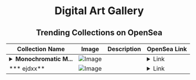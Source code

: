 <div align="center">

# Digital Art Gallery

## Trending Collections on OpenSea

| Collection Name                       | Image                                                                                     | Description                       | OpenSea Link                                                                                          |
|---------------------------------------|-------------------------------------------------------------------------------------------|-----------------------------------|--------------------------------------------------------------------------------------------------------|
| **<details><summary>Monochromatic M...</summary>Monochromatic Moments</details>** | ![Image](https://i.seadn.io/s/raw/files/8285ea7cb5e66d04e2291ca19f9fc327.jpg?w=500&auto=format?w=200&auto=format) |  | <details><summary>Link</summary>[Monochromatic Moments](https://opensea.io/collection/monochromatic-moments-1)</details> |
| *** ejdxx** | ![Image](https://i.seadn.io/s/raw/files/6e05271906309318961ba3c9c94f4c1d.png?w=500&auto=format?w=200&auto=format) |  | <details><summary>Link</summary>[* ejdxx](https://opensea.io/collection/ejdxx)</details> |

</div>